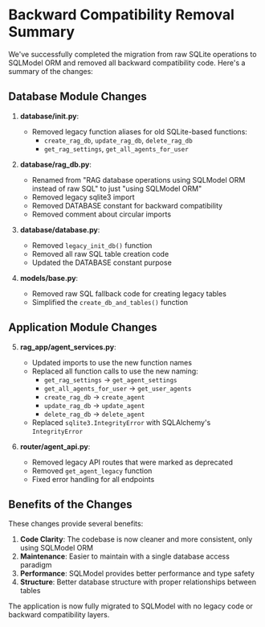 # Backward Compatibility Removal Summary

We've successfully completed the migration from raw SQLite operations to SQLModel ORM and removed all backward compatibility code. Here's a summary of the changes:

## Database Module Changes

1. **database/__init__.py**:
   - Removed legacy function aliases for old SQLite-based functions:
     - `create_rag_db`, `update_rag_db`, `delete_rag_db`
     - `get_rag_settings`, `get_all_agents_for_user`

2. **database/rag_db.py**:
   - Renamed from "RAG database operations using SQLModel ORM instead of raw SQL" to just "using SQLModel ORM"
   - Removed legacy sqlite3 import
   - Removed DATABASE constant for backward compatibility
   - Removed comment about circular imports

3. **database/database.py**:
   - Removed `legacy_init_db()` function
   - Removed all raw SQL table creation code
   - Updated the DATABASE constant purpose

4. **models/base.py**:
   - Removed raw SQL fallback code for creating legacy tables
   - Simplified the `create_db_and_tables()` function

## Application Module Changes

5. **rag_app/agent_services.py**:
   - Updated imports to use the new function names
   - Replaced all function calls to use the new naming:
     - `get_rag_settings` → `get_agent_settings`
     - `get_all_agents_for_user` → `get_user_agents`
     - `create_rag_db` → `create_agent`
     - `update_rag_db` → `update_agent`
     - `delete_rag_db` → `delete_agent`
   - Replaced `sqlite3.IntegrityError` with SQLAlchemy's `IntegrityError`

6. **router/agent_api.py**:
   - Removed legacy API routes that were marked as deprecated
   - Removed `get_agent_legacy` function
   - Fixed error handling for all endpoints

## Benefits of the Changes

These changes provide several benefits:

1. **Code Clarity**: The codebase is now cleaner and more consistent, only using SQLModel ORM
2. **Maintenance**: Easier to maintain with a single database access paradigm
3. **Performance**: SQLModel provides better performance and type safety
4. **Structure**: Better database structure with proper relationships between tables

The application is now fully migrated to SQLModel with no legacy code or backward compatibility layers. 